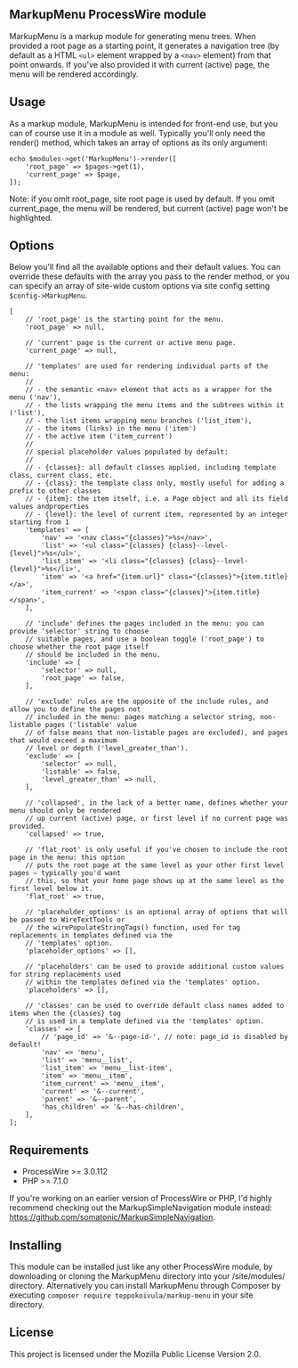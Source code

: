 MarkupMenu ProcessWire module
-----------------------------

MarkupMenu is a markup module for generating menu trees. When provided a root page as a starting point,
it generates a navigation tree (by default as a HTML `<ul>` element wrapped by a `<nav>` element) from
that point onwards. If you've also provided it with current (active) page, the menu will be rendered
accordingly.

## Usage

As a markup module, MarkupMenu is intended for front-end use, but you can of course use it in a module
as well. Typically you'll only need the render() method, which takes an array of options as its only
argument:

```
echo $modules->get('MarkupMenu')->render([
    'root_page' => $pages->get(1),
    'current_page' => $page,
]);
```

Note: if you omit root_page, site root page is used by default. If you omit current_page, the menu
will be rendered, but current (active) page won't be highlighted.

## Options

Below you'll find all the available options and their default values. You can override these defaults
with the array you pass to the render method, or you can specify an array of site-wide custom options
via site config setting `$config->MarkupMenu`.

```
[
    // 'root_page' is the starting point for the menu.
    'root_page' => null,

    // 'current' page is the current or active menu page.
    'current_page' => null,

    // 'templates' are used for rendering individual parts of the menu:
    //
    // - the semantic <nav> element that acts as a wrapper for the menu ('nav'),
    // - the lists wrapping the menu items and the subtrees within it ('list'),
    // - the list items wrapping menu branches ('list_item'),
    // - the items (links) in the menu ('item')
    // - the active item ('item_current')
    //
    // special placeholder values populated by default:
    //
    // - {classes}: all default classes applied, including template class, current class, etc.
    // - {class}: the template class only, mostly useful for adding a prefix to other classes
    // - {item}: the item itself, i.e. a Page object and all its field values andproperties
    // - {level}: the level of current item, represented by an integer starting from 1
    'templates' => [
        'nav' => '<nav class="{classes}">%s</nav>',
        'list' => '<ul class="{classes} {class}--level-{level}">%s</ul>',
        'list_item' => '<li class="{classes} {class}--level-{level}">%s</li>',
        'item' => '<a href="{item.url}" class="{classes}">{item.title}</a>',
        'item_current' => '<span class="{classes}">{item.title}</span>',
    ],

    // 'include' defines the pages included in the menu: you can provide 'selector' string to choose
    // suitable pages, and use a boolean toggle ('root_page') to choose whether the root page itself
    // should be included in the menu.
    'include' => [
        'selector' => null,
        'root_page' => false,
    ],

    // 'exclude' rules are the opposite of the include rules, and allow you to define the pages not
    // included in the menu: pages matching a selector string, non-listable pages ('listable' value
    // of false means that non-listable pages are excluded), and pages that would exceed a maximum
    // level or depth ('level_greater_than').
    'exclude' => [
        'selector' => null,
        'listable' => false,
        'level_greater_than' => null,
    ],

    // 'collapsed', in the lack of a better name, defines whether your menu should only be rendered
    // up current (active) page, or first level if no current page was provided.
    'collapsed' => true,

    // 'flat_root' is only useful if you've chosen to include the root page in the menu: this option
    // puts the root page at the same level as your other first level pages – typically you'd want
    // this, so that your home page shows up at the same level as the first level below it.
    'flat_root' => true,

    // 'placeholder_options' is an optional array of options that will be passed to WireTextTools or
    // the wirePopulateStringTags() function, used for tag replacements in templates defined via the
    // 'templates' option.
    'placeholder_options' => [],

    // 'placeholders' can be used to provide additional custom values for string replacements used
    // within the templates defined via the 'templates' option.
    'placeholders' => [],

    // 'classes' can be used to override default class names added to items when the {classes} tag
    // is used in a template defined via the 'templates' option.
    'classes' => [
        // 'page_id' => '&--page-id-', // note: page_id is disabled by default!
        'nav' => 'menu',
        'list' => 'menu__list',
        'list_item' => 'menu__list-item',
        'item' => 'menu__item',
        'item_current' => 'menu__item',
        'current' => '&--current',
        'parent' => '&--parent',
        'has_children' => '&--has-children',
    ],
];
```

## Requirements

- ProcessWire >= 3.0.112
- PHP >= 7.1.0

If you're working on an earlier version of ProcessWire or PHP, I'd highly recommend checking out the
MarkupSimpleNavigation module instead: https://github.com/somatonic/MarkupSimpleNavigation.

## Installing

This module can be installed just like any other ProcessWire module, by downloading or cloning the
MarkupMenu directory into your /site/modules/ directory. Alternatively you can install MarkupMenu
through Composer by executing `composer require teppokoivula/markup-menu` in your site directory.

## License

This project is licensed under the Mozilla Public License Version 2.0.
